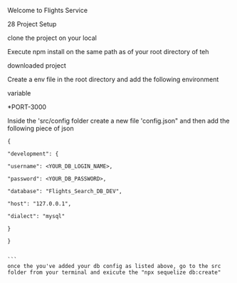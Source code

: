 Welcome to Flights Service

28 Project Setup

clone the project on your local

Execute npm install on the same path as of your root directory of teh

downloaded project

Create a env file in the root directory and add the following environment

variable

\*PORT-3000

Inside the 'src/config folder create a new file 'config.json" and then add the following piece of json

````
{

"development": {

"username": <YOUR_DB_LOGIN_NAME>,

"password": <YOUR_DB_PASSWORD>,

"database": "Flights_Search_DB_DEV",

"host": "127.0.0.1",

"dialect": "mysql"

}

}


```
once the you've added your db config as listed above, go to the src folder from your terminal and exicute the "npx sequelize db:create"
````
